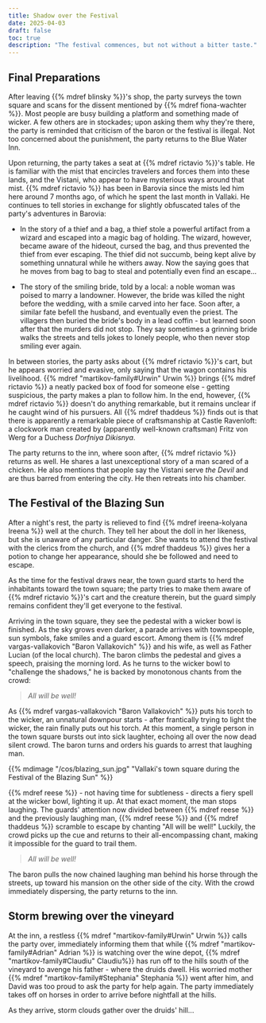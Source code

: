 ```yaml
---
title: Shadow over the Festival
date: 2025-04-03
draft: false
toc: true
description: "The festival commences, but not without a bitter taste."
---
```


## Final Preparations

After leaving {{% mdref blinsky %}}'s shop, the party surveys the town square and scans for the dissent mentioned by {{% mdref fiona-wachter %}}. Most people are busy building a platform and something made of wicker. A few others are in stockades; upon asking them why they're there, the party is reminded that criticism of the baron or the festival is illegal. Not too concerned about the punishment, the party returns to the Blue Water Inn.

Upon returning, the party takes a seat at {{% mdref rictavio %}}'s table. He is familiar with the mist that encircles travelers and forces them into these lands, and the Vistani, who appear to have mysterious ways around that mist. {{% mdref rictavio %}} has been in Barovia since the mists led him here around 7 months ago, of which he spent the last month in Vallaki. He continues to tell stories in exchange for slightly obfuscated tales of the party's adventures in Barovia:

- In the story of a thief and a bag, a thief stole a powerful artifact from a wizard and escaped into a magic bag of holding. The wizard, however, became aware of the hideout, cursed the bag, and thus prevented the thief from ever escaping. The thief did not succumb, being kept alive by something unnatural while he withers away. Now the saying goes that he moves from bag to bag to steal and potentially even find an escape...

- The story of the smiling bride, told by a local: a noble woman was poised to marry a landowner. However, the bride was killed the night before the wedding, with a smile carved into her face. Soon after, a similar fate befell the husband, and eventually even the priest. The villagers then buried the bride's body in a lead coffin - but learned soon after that the murders did not stop. They say sometimes a grinning bride walks the streets and tells jokes to lonely people, who then never stop smiling ever again.

In between stories, the party asks about {{% mdref rictavio %}}'s cart, but he appears worried and evasive, only saying that the wagon contains his livelihood. {{% mdref "martikov-family#Urwin" Urwin %}} brings {{% mdref rictavio %}} a neatly packed box of food for someone else - getting suspicious, the party makes a plan to follow him. In the end, however, {{% mdref rictavio %}} doesn't do anything remarkable, but it remains unclear if he caught wind of his pursuers. All {{% mdref thaddeus %}} finds out is that there is apparently a remarkable piece of craftsmanship at Castle Ravenloft: a clockwork man created by (apparently well-known craftsman) Fritz von Werg for a Duchess *Dorfniya Dikisnya*.

The party returns to the inn, where soon after, {{% mdref rictavio %}} returns as well. He shares a last unexceptional story of a man scared of a chicken. He also mentions that people say the Vistani serve *the Devil* and are thus barred from entering the city. He then retreats into his chamber.

## The Festival of the Blazing Sun

After a night's rest, the party is relieved to find {{% mdref ireena-kolyana Ireena %}} well at the church. They tell her about the doll in her likeness, but she is unaware of any particular danger. She wants to attend the festival with the clerics from the church, and {{% mdref thaddeus %}} gives her a potion to change her appearance, should she be followed and need to escape. 

As the time for the festival draws near, the town guard starts to herd the inhabitants toward the town square; the party tries to make them aware of {{% mdref rictavio %}}'s cart and the creature therein, but the guard simply remains confident they'll get everyone to the festival.

Arriving in the town square, they see the pedestal with a wicker bowl is finished. As the sky grows even darker, a parade arrives with townspeople, sun symbols, fake smiles and a guard escort. Among them is {{% mdref vargas-vallakovich "Baron Vallakovich" %}} and his wife, as well as Father Lucian (of the local church). The baron climbs the pedestal and gives a speech, praising the morning lord. As he turns to the wicker bowl to "challenge the shadows," he is backed by monotonous chants from the crowd:

> *All will be well!*

As {{% mdref vargas-vallakovich "Baron Vallakovich" %}} puts his torch to the wicker, an unnatural downpour starts - after frantically trying to light the wicker, the rain finally puts out his torch. At this moment, a single person in the town square bursts out into sick laughter, echoing all over the now dead silent crowd. The baron turns and orders his guards to arrest that laughing man.


{{% mdimage "/cos/blazing_sun.jpg" "Vallaki's town square during the Festival of the Blazing Sun"  %}}

{{% mdref reese %}} - not having time for subtleness - directs a fiery spell at the wicker bowl, lighting it up. At that exact moment, the man stops laughing. The guards' attention now divided between {{% mdref reese %}} and the previously laughing man, {{% mdref reese %}} and {{% mdref thaddeus %}} scramble to escape by chanting "All will be well!" Luckily, the crowd picks up the cue and returns to their all-encompassing chant, making it impossible for the guard to trail them.

> *All will be well!*

The baron pulls the now chained laughing man behind his horse through the streets, up toward his mansion on the other side of the city. With the crowd immediately dispersing, the party returns to the inn.

## Storm brewing over the vineyard

At the inn, a restless {{% mdref "martikov-family#Urwin" Urwin %}} calls the party over, immediately informing them that while {{% mdref "martikov-family#Adrian" Adrian %}} is watching over the wine depot, {{% mdref "martikov-family#Claudiu" Claudiu%}} has run off to the hills south of the vineyard to avenge his father - where the druids dwell. His worried mother {{% mdref "martikov-family#Stephania" Stephania %}} went after him, and David was too proud to ask the party for help again. The party immediately takes off on horses in order to arrive before nightfall at the hills. 

As they arrive, storm clouds gather over the druids' hill...

